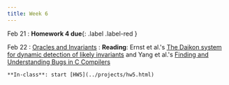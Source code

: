 ```yaml
---
title: Week 6
---
```


Feb 21
 : **Homework 4 due**{: .label .label-red }

Feb 22
: [Oracles and Invariants]()
  : **Reading**: Ernst et al.'s [The Daikon system for dynamic detection of likely invariants](https://homes.cs.washington.edu/~mernst/pubs/daikon-tool-scp2007.pdf) and Yang et al.'s [Finding and Understanding Bugs in C Compilers](https://users.cs.utah.edu/~regehr/papers/pldi11-preprint.pdf)

    **In-class**: start [HW5](../projects/hw5.html)

